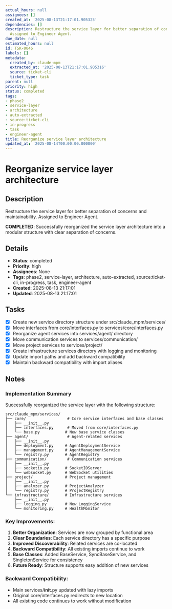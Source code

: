 ```yaml
---
actual_hours: null
assignees: []
created_at: '2025-08-13T21:17:01.905325'
dependencies: []
description: Restructure the service layer for better separation of concerns and maintainability.
  Assigned to Engineer Agent.
due_date: null
estimated_hours: null
id: TSK-0046
labels: []
metadata:
  created_by: claude-mpm
  extracted_at: '2025-08-13T21:17:01.905316'
  source: ticket-cli
  ticket_type: task
parent: null
priority: high
status: completed
tags:
- phase2
- service-layer
- architecture
- auto-extracted
- source:ticket-cli
- in-progress
- task
- engineer-agent
title: Reorganize service layer architecture
updated_at: '2025-08-14T00:00:00.000000'
---
```


# Reorganize service layer architecture

## Description
Restructure the service layer for better separation of concerns and maintainability. Assigned to Engineer Agent.

**COMPLETED**: Successfully reorganized the service layer architecture into a modular structure with clear separation of concerns.

## Details
- **Status**: completed
- **Priority**: high
- **Assignees**: None
- **Tags**: phase2, service-layer, architecture, auto-extracted, source:ticket-cli, in-progress, task, engineer-agent
- **Created**: 2025-08-13 21:17:01
- **Updated**: 2025-08-13 21:17:01

## Tasks
- [x] Create new service directory structure under src/claude_mpm/services/
- [x] Move interfaces from core/interfaces.py to services/core/interfaces.py  
- [x] Reorganize agent services into services/agent/ directory
- [x] Move communication services to services/communication/
- [x] Move project services to services/project/
- [x] Create infrastructure services directory with logging and monitoring
- [x] Update import paths and add backward compatibility
- [x] Maintain backward compatibility with import aliases

## Notes

### Implementation Summary

Successfully reorganized the service layer with the following structure:

```
src/claude_mpm/services/
├── core/                  # Core service interfaces and base classes
│   ├── __init__.py
│   ├── interfaces.py      # Moved from core/interfaces.py
│   └── base.py           # New base service classes
├── agent/                 # Agent-related services  
│   ├── __init__.py
│   ├── deployment.py     # AgentDeploymentService
│   ├── management.py     # AgentManagementService
│   └── registry.py       # AgentRegistry
├── communication/         # Communication services
│   ├── __init__.py
│   ├── socketio.py       # SocketIOServer
│   └── websocket.py      # WebSocket utilities
├── project/              # Project management
│   ├── __init__.py
│   ├── analyzer.py       # ProjectAnalyzer
│   └── registry.py       # ProjectRegistry
└── infrastructure/       # Infrastructure services
    ├── __init__.py
    ├── logging.py        # New LoggingService
    └── monitoring.py     # HealthMonitor
```

### Key Improvements:
1. **Better Organization**: Services are now grouped by functional area
2. **Clear Boundaries**: Each service directory has a specific purpose
3. **Improved Discoverability**: Related services are co-located
4. **Backward Compatibility**: All existing imports continue to work
5. **Base Classes**: Added BaseService, SyncBaseService, and SingletonService for consistency
6. **Future Ready**: Structure supports easy addition of new services

### Backward Compatibility:
- Main services/__init__.py updated with lazy imports
- Original core/interfaces.py redirects to new location
- All existing code continues to work without modification
